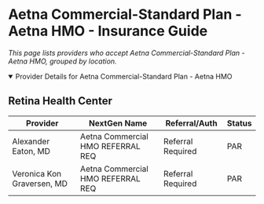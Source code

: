 # Aetna Commercial-Standard Plan - Aetna HMO - Insurance Guide

*This page lists providers who accept Aetna Commercial-Standard Plan - Aetna HMO, grouped by location.*

<details open><summary>Provider Details for Aetna Commercial-Standard Plan - Aetna HMO</summary>

## Retina Health Center

| Provider | NextGen Name | Referral/Auth | Status |
|----------|-------------|--------------|--------|
| Alexander Eaton, MD | Aetna Commercial HMO REFERRAL REQ | Referral Required | PAR |
| Veronica Kon Graversen, MD | Aetna Commercial HMO REFERRAL REQ | Referral Required | PAR |

</details>

